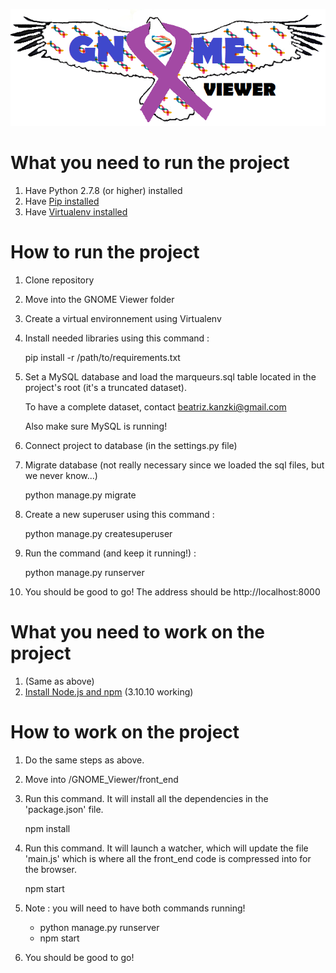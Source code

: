 ![alt text](https://github.com/BigDataehealthTools/GNOME_Viewer/blob/master/GNOME_Viewer/public/img/GenomeViewer_logo.png)
# What you need to run the project #

1. Have Python 2.7.8 (or higher) installed
2. Have [Pip installed](https://pip.pypa.io/en/stable/installing/)
3. Have [Virtualenv installed](https://packaging.python.org/key_projects/#virtualenv)

# How to run the project #

1. Clone repository
2. Move into the GNOME Viewer folder
3. Create a virtual environnement using Virtualenv
4. Install needed libraries using this command :

    pip install -r /path/to/requirements.txt

5. Set a MySQL database and load the marqueurs.sql table located in the project's root (it's a truncated dataset). 
   
   To have a complete dataset, contact beatriz.kanzki@gmail.com 
   
   Also make sure MySQL is running!

6. Connect project to database (in the settings.py file)
7. Migrate database (not really necessary since we loaded the sql files, but we never know...)

    python manage.py migrate

8. Create a new superuser using this command :
    
    python manage.py createsuperuser
    
9. Run the command (and keep it running!) :

    python manage.py runserver

9. You should be good to go! The address should be http://localhost:8000

# What you need to work on the project #

1. (Same as above)
2. [Install Node.js and npm](https://docs.npmjs.com/getting-started/installing-node) (3.10.10 working)


# How to work on the project #

1. Do the same steps as above.
2. Move into /GNOME_Viewer/front_end
3. Run this command. It will install all the dependencies in the 'package.json' file.

    npm install
    
4. Run this command. It will launch a watcher, which will update the file 'main.js' which is where all the front_end code is compressed into for the browser.

    npm start
    
5. Note : you will need to have both commands running!
    - python manage.py runserver
    - npm start

6. You should be good to go!
